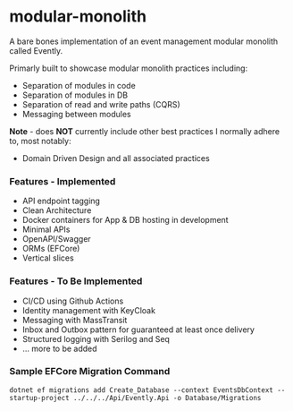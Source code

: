 # modular-monolith

A bare bones implementation of an event management modular monolith called Evently.

Primarly built to showcase modular monolith practices including:

- Separation of modules in code
- Separation of modules in DB
- Separation of read and write paths (CQRS)
- Messaging between modules

**Note** - does **NOT** currently include other best practices I normally adhere to, most notably:

- Domain Driven Design and all associated practices


### Features - Implemented

- API endpoint tagging
- Clean Architecture
- Docker containers for App & DB hosting in development
- Minimal APIs
- OpenAPI/Swagger
- ORMs (EFCore)
- Vertical slices

### Features - To Be Implemented

- CI/CD using Github Actions
- Identity management with KeyCloak
- Messaging with MassTransit
- Inbox and Outbox pattern for guaranteed at least once delivery
- Structured logging with Serilog and Seq
- ... more to be added


### Sample EFCore Migration Command

```dotnet ef migrations add Create_Database --context EventsDbContext --startup-project ../../../Api/Evently.Api -o Database/Migrations```


